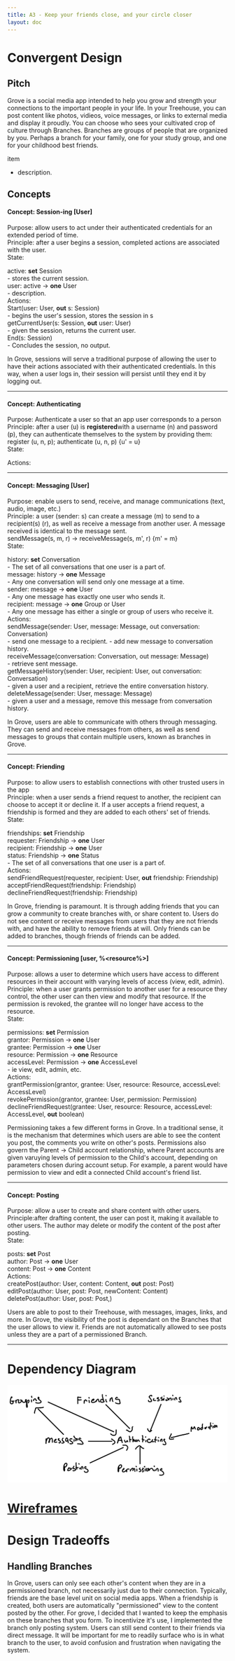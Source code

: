 ```yaml
---
title: A3 - Keep your friends close, and your circle closer
layout: doc
---
```


# Convergent Design

## Pitch

Grove is a social media app intended to help you grow and strength your connections to the important people in your life. In your Treehouse, you can post content like photos, vidieos, voice messages, or links to external media and display it proudly. You can choose who sees your cultivated crop of culture through Branches. Branches are groups of people that are organized by you. Perhaps a branch for your family, one for your study group, and one for your childhood best friends. 

item<br>
-  description.<br>

## Concepts

#### Concept: Session-ing [User]
<span class="extra-bold">Purpose:</span>
allow users to act under their authenticated credentials for an extended period of time.<br>
<span class="extra-bold">Principle:</span>
after a user begins a session, completed actions are associated with the user.<br>
<span class="extra-bold">State:</span><br>
<div class="tab-in">
active: <strong>set</strong> Session<br>
-  stores the current session.<br>
user: active → <strong>one</strong> User<br>
-  description.<br>
</div>
<span class="extra-bold">Actions:</span><br>
<div class="tab-in">
Start(user: User, <strong>out</strong> s: Session)<br>
- begins the user's session, stores the session in s<br>
getCurrentUser(s: Session, <strong>out</strong> user: User)<br>
- given the session, returns the current user.<br>
End(s: Session)<br>
- Concludes the session, no output.<br>
</div>

In Grove, sessions will serve a traditional purpose of allowing the user to have their actions associated with their authenticated credentials. In this way, when a user logs in, their session will persist until they end it by logging out.
***

#### Concept: Authenticating
<span class="extra-bold">Purpose:</span> Authenticate a user so that an app user corresponds to a person <br>
<span class="extra-bold">Principle:</span> after a user (u) is <strong>registered</strong>with a username (n) and password (p), they can authenticate themselves to the system by providing them: <br>
register (u, n, p); authenticate (u, n, p) {u' = u} <br>
<span class="extra-bold">State:</span><br>
<div class="tab-in">
</div>
<span class="extra-bold">Actions:</span><br>
<div class="tab-in">
</div>

***

#### Concept: Messaging [User]
<span class="extra-bold">Purpose:</span> enable users to send, receive, and manage communications (text, audio, image, etc.)<br>
<span class="extra-bold">Principle:</span> a user (sender: s) can create a message (m) to send to a recipient(s) (r), as well as receive a message from another user. A message received is identical to the message sent.<br>
sendMessage(s, m, r) → receiveMessage(s, m', r) {m' = m} <br>
<span class="extra-bold">State:</span><br>
<div class="tab-in">
history: <strong>set</strong> Conversation<br>
-  The set of all conversations that one user is a part of.<br>
message: history → <strong>one</strong> Message<br>
-  Any one conversation will send only one message at a time.<br>
sender: message → <strong>one</strong> User<br>
-  Any one message has exactly one user who sends it.<br>
recipient: message → <strong>one</strong> Group or User<br>
-  Any one message has either a single or group of users who receive it.<br>
</div>
<span class="extra-bold">Actions:</span><br>
<div class="tab-in">
sendMessage(sender: User, message: Message, out conversation: Conversation)<br>
-  send one message to a recipient.
-  add new message to conversation history.<br>
receiveMessage(conversation: Conversation, out message: Message)<br>
-  retrieve sent message.<br>
getMessageHistory(sender: User, recipient: User, out conversation: Conversation)<br>
-  given a user and a recipient, retrieve the entire conversation history.<br>
deleteMessage(sender: User, message: Message)<br>
-  given a user and a message, remove this message from conversation history.<br>
</div>

In Grove, users are able to communicate with others through messaging. They can send and receive messages from others, as well as send messages to groups that contain multiple users, known as branches in Grove.

***

#### Concept: Friending
<span class="extra-bold">Purpose:</span> to allow users to establish connections with other trusted users in the app<br> 
<span class="extra-bold">Principle:</span> when a user sends a friend request to another, the recipient can choose to accept it or decline it. If a user accepts a friend request, a friendship is formed and they are added to each others' set of friends.<br>
<span class="extra-bold">State:</span><br>
<div class="tab-in">
friendships: <strong>set</strong> Friendship<br>
requester: Friendship → <strong>one</strong> User<br>
recipient: Friendship → <strong>one</strong> User<br>
status: Friendship → <strong>one</strong> Status<br>
-  The set of all conversations that one user is a part of.<br>
</div> 
<span class="extra-bold">Actions:</span><br>
<div class="tab-in">
sendFriendRequest(requester, recipient: User, <strong>out</strong> friendship: Friendship)<br>
acceptFriendRequest(friendship: Friendship)<br>
declineFriendRequest(friendship: Friendship)<br>
</div> 

In Grove, friending is paramount. It is through adding friends that you can grow a community to create branches with, or share content to. Users do not see content or receive messages from users that they are not friends with, and have the ability to remove friends at will. Only friends can be added to branches, though friends of friends can be added.

***

#### Concept: Permissioning [user, %<resource%>]
<span class="extra-bold">Purpose:</span> allows a user to determine which users have access to different resources in their account with varying levels of access (view, edit, admin).<br> 
<span class="extra-bold">Principle:</span> when a user grants permission to another user for a resource they control, the other user can then view and modify that resource. If the permission is revoked, the grantee will no longer have access to the resource.<br>
<span class="extra-bold">State:</span><br> 
<div class="tab-in">
permissions: <strong>set</strong> Permission<br>
grantor: Permission → <strong>one</strong> User<br>
grantee: Permission → <strong>one</strong> User<br>
resource: Permission → <strong>one</strong> Resource<br>
accessLevel: Permission → <strong>one</strong> AccessLevel<br>
-  ie view, edit, admin, etc.
</div> 
<span class="extra-bold">Actions:</span><br>
<div class="tab-in">
grantPermission(grantor, grantee: User, resource: Resource, accessLevel: AccessLevel)<br>
revokePermission(grantor, grantee: User, permission: Permission)<br>
declineFriendRequest(grantee: User, resource: Resource, accessLevel: AccessLevel, <strong>out</strong> boolean)<br>
</div> 

Permissioning takes a few different forms in Grove. In a traditional sense, it is the mechanism that determines which users are able to see the content you post, the comments you write on other's posts. Permissions also govern the Parent → Child account relationship, where Parent accounts are given varuying levels of permission to the Child's account, depending on parameters chosen during account setup. For example, a parent would have permission to view and edit a connected Child account's friend list.

***

#### Concept: Posting
<span class="extra-bold">Purpose:</span> allow a user to create and share content with other users.<br> 
<span class="extra-bold">Principle:</span>after drafting content, the user can post it, making it available to other users. The author may delete or modify the content of the post after posting.<br>
<span class="extra-bold">State:</span><br>
<div class="tab-in">
posts: <strong>set</strong> Post<br>
author: Post → <strong>one</strong> User<br>
content: Post → <strong>one</strong> Content<br>
</div> 
<span class="extra-bold">Actions:</span><br>
<div class="tab-in">
createPost(author: User, content: Content, <strong>out</strong> post: Post)<br>
editPost(author: User, post: Post, newContent: Content)<br>
deletePost(author: User, post: Post,)<br>
</div> 

Users are able to post to their Treehouse, with messages, images, links, and more. In Grove, the visibility of the post is dependant on the Branches that the user allows to view it. Friends are not automatically allowed to see posts unless they are a part of a permissioned Branch. 
***

<!-- #### Concept: Grouping
<span class="extra-bold">Purpose:</span><br> 
<span class="extra-bold">Principle:</span><br>
<span class="extra-bold">State:</span><br> 
<span class="extra-bold">Actions:</span><br> -->

# Dependency Diagram

![Dependency Diagram](../images/dependency-diag.jpg) <br>


# <a href="https://www.figma.com/proto/cAL4lAT50quuSz89dGe6eb/A3-Wireframes?page-id=0%3A1&node-id=23-9&node-type=canvas&viewport=-675%2C208%2C1.32&t=o0afcttdZjBoLatM-1&scaling=min-zoom&content-scaling=fixed&starting-point-node-id=23%3A9&share=1&show-proto-sidebar=1"> Wireframes </a>


# Design Tradeoffs

## Handling Branches

In Grove, users can only see each other's content when they are in a permissioned branch, not necessarily just due to their connection. Typically, friends are the base level unit on social media apps. When a friendship is created, both users are automatically "permissioned" view to the content posted by the other. For grove, I decided that I wanted to keep the emphasis on these branches that you form. To incentivize it's use, I implemented the branch only posting system. Users can still send content to their friends via direct message. It will be important for me to readily surface who is in what branch to the user, to avoid confusion and frustration when navigating the system.


